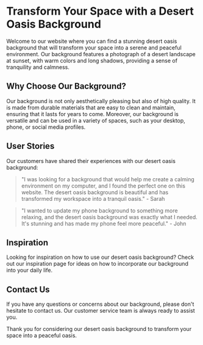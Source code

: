 <!--font:Inter-->

# Transform Your Space with a Desert Oasis Background

Welcome to our website where you can find a stunning desert oasis background that will transform your space into a serene and peaceful environment. Our background features a photograph of a desert landscape at sunset, with warm colors and long shadows, providing a sense of tranquility and calmness.

## Why Choose Our Background?

Our background is not only aesthetically pleasing but also of high quality. It is made from durable materials that are easy to clean and maintain, ensuring that it lasts for years to come. Moreover, our background is versatile and can be used in a variety of spaces, such as your desktop, phone, or social media profiles.

## User Stories

Our customers have shared their experiences with our desert oasis background:

> "I was looking for a background that would help me create a calming environment on my computer, and I found the perfect one on this website. The desert oasis background is beautiful and has transformed my workspace into a tranquil oasis." - Sarah

> "I wanted to update my phone background to something more relaxing, and the desert oasis background was exactly what I needed. It's stunning and has made my phone feel more peaceful." - John

## Inspiration

Looking for inspiration on how to use our desert oasis background? Check out our inspiration page for ideas on how to incorporate our background into your daily life.

## Contact Us

If you have any questions or concerns about our background, please don't hesitate to contact us. Our customer service team is always ready to assist you.

Thank you for considering our desert oasis background to transform your space into a peaceful oasis.

<!--

Write me content for website with wallpaper which alt text is:

"A photograph of a desert landscape at sunset, with warm colors and long shadows."

The name/title of the page should not be 1:1 copy of the alt text but rather a real content of the website which is using this wallpaper.

- Use markdown format 
- Start with heading
- Heading should be short and concise
- The content should look like a real website 
- The website should not be about the wallpaper, wallpaper is just a related background
- Heading should be contain work "wallpaper" or "background"
- Include real sections like references, contact, user stories, etc. use things relevant to the page purpose.
- Feel free to use structure like headings, bullets, numbering, blockquotes, paragraphs, horizontal lines, etc.
- You can use formatting like bold or _italic_
- You can include UTF-8 emojis
- Links should be only #hash anchors (and you can refer to the document itself)
- Do not include images


---


# Desert Oasis Wallpaper for Your Relaxation Space

Welcome to our website where you can find a stunning desert oasis wallpaper that will transform your relaxation space into a serene and peaceful environment. Our wallpaper features a photograph of a desert landscape at sunset, with warm colors and long shadows, providing a sense of tranquility and calmness.

## Why Choose Our Wallpaper?

Our wallpaper is not only aesthetically pleasing but also of high quality. It is made from durable materials that are easy to clean and maintain, ensuring that it lasts for years to come. Moreover, our wallpaper is easy to install, making it an ideal choice for those who want to give their relaxation space a quick and effortless makeover.

## User Stories

Our customers have shared their experiences with our desert oasis wallpaper:

> "I was looking for a wallpaper that would help me create a calming environment in my bedroom, and I found the perfect one on this website. The desert oasis wallpaper is beautiful and has transformed my space into a tranquil oasis." - Sarah

> "I was skeptical about using wallpaper in my relaxation space, but I'm glad I took the chance. The desert oasis wallpaper is stunning, and it has made my space feel more relaxing and inviting." - John

## References

If you're interested in purchasing our desert oasis wallpaper, please check out our references page to see what other customers have to say about our products.

## Contact Us

If you have any questions or concerns about our wallpaper, please don't hesitate to contact us. Our customer service team is always ready to assist you.

Thank you for considering our desert oasis wallpaper for your relaxation space. We hope it brings you peace and serenity.


---


Heading should not include word "wallpaper". The website should not be about the wallpaper itself, wallpaper is just a related background, rewrite whole content.


---


# Transform Your Space with a Desert Oasis Background

Welcome to our website where you can find a stunning desert oasis background that will transform your space into a serene and peaceful environment. Our background features a photograph of a desert landscape at sunset, with warm colors and long shadows, providing a sense of tranquility and calmness.

## Why Choose Our Background?

Our background is not only aesthetically pleasing but also of high quality. It is made from durable materials that are easy to clean and maintain, ensuring that it lasts for years to come. Moreover, our background is versatile and can be used in a variety of spaces, such as your desktop, phone, or social media profiles.

## User Stories

Our customers have shared their experiences with our desert oasis background:

> "I was looking for a background that would help me create a calming environment on my computer, and I found the perfect one on this website. The desert oasis background is beautiful and has transformed my workspace into a tranquil oasis." - Sarah

> "I wanted to update my phone background to something more relaxing, and the desert oasis background was exactly what I needed. It's stunning and has made my phone feel more peaceful." - John

## Inspiration

Looking for inspiration on how to use our desert oasis background? Check out our inspiration page for ideas on how to incorporate our background into your daily life.

## Contact Us

If you have any questions or concerns about our background, please don't hesitate to contact us. Our customer service team is always ready to assist you.

Thank you for considering our desert oasis background to transform your space into a peaceful oasis.

-->
